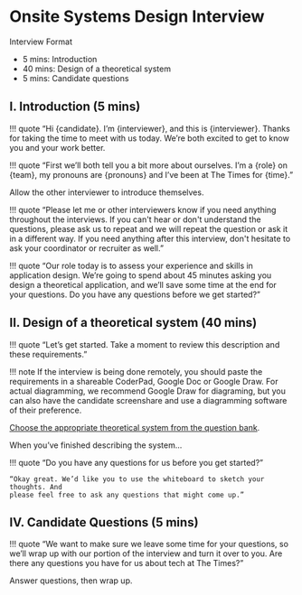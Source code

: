 # Onsite Systems Design Interview

Interview Format

-   5 mins: Introduction
-   40 mins: Design of a theoretical system
-   5 mins: Candidate questions


## I. Introduction (5 mins)

!!! quote
    “Hi {candidate}. I’m {interviewer}, and this is {interviewer}. Thanks for taking
    the time to meet with us today. We’re both excited to get to know you and your
    work better.

!!! quote
    “First we’ll both tell you a bit more about ourselves. I’m a {role} on {team}, my pronouns are {pronouns}
    and I’ve been at The Times for {time}.”

Allow the other interviewer to introduce themselves.

!!! quote
    “Please let me or other interviewers know if you need anything throughout the interviews. If you can't hear or don't understand the questions, please ask us to repeat and we will repeat the question or ask it in a different way. If you need anything after this interview, don't hesitate to ask your coordinator or recruiter as well.”

!!! quote
    “Our role today is to assess your experience and skills in application design.
    We’re going to spend about 45 minutes asking you design a
    theoretical application, and we’ll save some time at the end for your questions.
    Do you have any questions before we get started?”


## II. Design of a theoretical system (40 mins)

!!! quote
    “Let’s get started. Take a moment to review this description and
    these requirements.”

!!! note
    If the interview is being done remotely, you should paste the requirements in a shareable CoderPad, Google Doc or Google Draw. For actual diagramming, we recommend Google Draw for diagraming, but you can also have the candidate screenshare and use a diagramming software of their preference.

[Choose the appropriate theoretical system from the question bank](index.md).

When you’ve finished describing the system...

!!! quote
    “Do you have any questions for
    us before you get started?”

    “Okay great. We’d like you to use the whiteboard to sketch your thoughts. And
    please feel free to ask any questions that might come up.”

## IV. Candidate Questions (5 mins)

!!! quote
    “We want to make sure we leave some time for your questions, so we’ll wrap up
    with our portion of the interview and turn it over to you. Are there any
    questions you have for us about tech at The Times?”

Answer questions, then wrap up.
